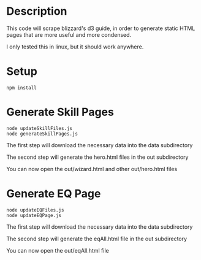 Description
===========

This code will scrape blizzard's d3 guide, in order to generate static HTML pages that are more useful and more condensed.

I only tested this in linux, but it should work anywhere.


Setup
=====

	npm install


Generate Skill Pages
====================

	node updateSkillFiles.js
	node generateSkillPages.js

The first step will download the necessary data into the data subdirectory

The second step will generate the hero.html files in the out subdirectory

You can now open the out/wizard.html and other out/hero.html files


Generate EQ Page
================

	node updateEQFiles.js
	node updateEQPage.js

The first step will download the necessary data into the data subdirectory

The second step will generate the eqAll.html file in the out subdirectory

You can now open the out/eqAll.html file
